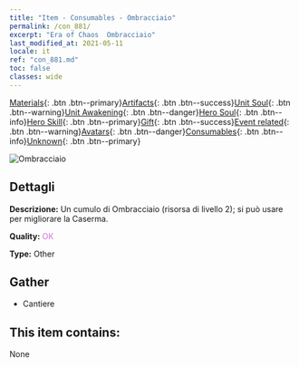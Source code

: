 ```yaml
---
title: "Item - Consumables - Ombracciaio"
permalink: /con_881/
excerpt: "Era of Chaos  Ombracciaio"
last_modified_at: 2021-05-11
locale: it
ref: "con_881.md"
toc: false
classes: wide
---
```

 [Materials](/ItemsIT/){: .btn .btn--primary}[Artifacts](/ItemsIT/Artifacts/){: .btn .btn--success}[Unit Soul](/ItemsIT/UnitSoul/){: .btn .btn--warning}[Unit Awakening](/ItemsIT/UnitAwakening/){: .btn .btn--danger}[Hero Soul](/ItemsIT/HeroSoul/){: .btn .btn--info}[Hero Skill](/ItemsIT/HeroSkill/){: .btn .btn--primary}[Gift](/ItemsIT/Gift/){: .btn .btn--success}[Event related](/ItemsIT/Events/){: .btn .btn--warning}[Avatars](/ItemsIT/Avatars/){: .btn .btn--danger}[Consumables](/ItemsIT/Consumables/){: .btn .btn--info}[Unknown](/ItemsIT/Unknown/){: .btn .btn--primary}

 ![Ombracciaio](/images/t/i_114.png)

## Dettagli
 **Descrizione:** Un cumulo di Ombracciaio (risorsa di livello 2); si può usare per migliorare la Caserma.

 **Quality:** <span style="color: #DA70D6">OK</span>

 **Type:** Other

## Gather

*    Cantiere 

## This item contains:

  None

